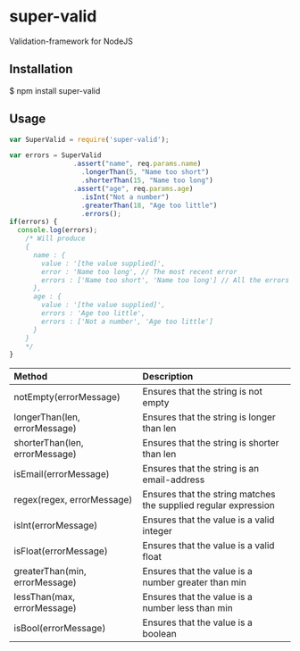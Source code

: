 super-valid
===========

Validation-framework for NodeJS

## Installation
  $ npm install super-valid
  
## Usage

```js
var SuperValid = require('super-valid');

var errors = SuperValid
                .assert("name", req.params.name)
                  .longerThan(5, "Name too short")
                  .shorterThan(15, "Name too long")
                .assert("age", req.params.age)
                  .isInt("Not a number")
                  .greaterThan(18, "Age too little")
                  .errors();
if(errors) {
  console.log(errors);
    /* Will produce
    {
      name : {
        value : '[the value supplied]',
        error : 'Name too long', // The most recent error
        errors : ['Name too short', 'Name too long'] // All the errors
      },
      age : {
        value : '[the value supplied]',
        errors : 'Age too little',
        errors : ['Not a number', 'Age too little']
      }
    } 
    */
}
```
| Method                                  | Description |
|:-----------                             |:------------|
| notEmpty(errorMessage)                  | Ensures that the string is not empty    
| longerThan(len, errorMessage)           | Ensures that the string is longer than len
| shorterThan(len, errorMessage)          | Ensures that the string is shorter than len
| isEmail(errorMessage)                   | Ensures that the string is an email-address
| regex(regex, errorMessage)              | Ensures that the string matches the supplied regular expression 
| isInt(errorMessage)                     | Ensures that the value is a valid integer
| isFloat(errorMessage)                   | Ensures that the value is a valid float
| greaterThan(min, errorMessage)          | Ensures that the value is a number greater than min
| lessThan(max, errorMessage)             | Ensures that the value is a number less than min
| isBool(errorMessage)             | Ensures that the value is a boolean